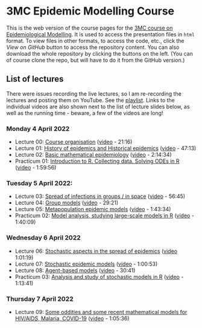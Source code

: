 # 3MC Epidemic Modelling Course

This is the web version of the course pages for the [3MC course on Epidemiological Modelling](http://natural-sciences.nwu.ac.za/paa/3MC-Course-EM). It is used to access the presentation files in `html` format. To view files in other formats, to access the code, etc., click the *View on GitHub* button to access the repository content. You can also download the whole repository by clicking the buttons on the left. (You can of course clone the repo, but will have to do it from the GitHub version.)

## List of lectures

There were issues recording the live lectures, so I am re-recording the lectures and posting them on YouTube. See the [playlist](https://youtube.com/playlist?list=PLfRaznSpWo2sHwiQ04IT5STYdwarcMtRA). Links to the individual videos are also shown next to the list of lecture slides below, as well as the running time - beware, a few of the videos are long!

### Monday 4 April 2022

- Lecture 00: [Course organisation](2022_04_3MC_EpiModelling_L00_CourseOrganisation.html) ([video](https://youtu.be/MYBSTv1dWRA) - 21:16)
- Lecture 01: [History of epidemics and Historical epidemics](2022_04_3MC_EpiModelling_L01_HistoryOfEpidemics.html) ([video](https://youtu.be/StIRQIT0WSo) - 47:13)
- Lecture 02: [Basic mathematical epidemiology](2022_04_3MC_EpiModelling_L02_BasicMathEpi.html) ([video](https://youtu.be/tMHwnrN3dXk) - 2:14:34)
- Practicum 01: [Introduction to R. Collecting data. Solving ODEs in R](2022_04_3MC_EpiModelling_P01_IntroR_Data_SolvingODE.html) ([video](https://youtu.be/nzzugOQuaro) - 1:59:56)

### Tuesday 5 April 2022:

- Lecture 03: [Spread of infections in groups / in space](2022_04_3MC_EpiModelling_L03_SpreadInGroups_SpreadInSpace.html) ([video](https://youtu.be/Jz317w81oZY) - 56:45)
- Lecture 04: [Group models](2022_04_3MC_EpiModelling_L04_GroupModels.html) ([video](https://youtu.be/j63HwBbapHE) - 29:21)
- Lecture 05: [Metapopulation epidemic models](2022_04_3MC_EpiModelling_L05_MetapopulationModels.html) ([video](https://youtu.be/wk64L-ZEOUM) - 1:43:34)
- Practicum 02: [Model analysis, studying large-scale models in R](2022_04_3MC_EpiModelling_P02_Analysis_LargeScaleModels.html) ([video](https://youtu.be/KHm7KIt1_ys) - 1:40:09)

### Wednesday 6 April 2022

- Lecture 06: [Stochastic aspects in the spread of epidemics](2022_04_3MC_EpiModelling_L06_StochasticAspectsInSpread.html) ([video](https://youtu.be/ApPSTJfQN74) 1:01:19)
- Lecture 07: [Stochastic epidemic models](2022_04_3MC_EpiModelling_L07_StochasticEpidemicModels.html) ([video](https://youtu.be/J4w5gCdReAI) - 1:00:53)
- Lecture 08: [Agent-based models](2022_04_3MC_EpiModelling_L08_AgentBasedModels.html) ([video](https://youtu.be/UpSv8JcNecg) - 30:41)
- Practicum 03: [Analysis and study of stochastic models in R](2022_04_3MC_EpiModelling_P03_Stochastic_systems.html) ([video](https://youtu.be/5b1RDIz03S0) - 1:13:41)

### Thursday 7 April 2022

- Lecture 09: [Some oddities and some recent mathematical models for HIV/AIDS, Malaria, COVID-19](2022_04_3MC_EpiModelling_L09_RecentMathematicalModels.html) ([video](https://julien-arino.github.io/3MC-course-epidemiological-modelling/2022_04_3MC_EpiModelling_L09_RecentMathematicalModels.html) - 1:05:36)

<!--- Image credit: Malaria parasite entering a red blood cell. https://flic.kr/p/V8qaYt. National Institute of Allergy and Infectious Diseases, NIH. CC BY NC 2.0 --->
